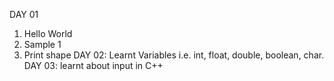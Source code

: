 DAY 01
1. Hello World
2. Sample 1
3. Print shape
DAY  02:
Learnt Variables i.e. int,  float, double, boolean, char.
DAY 03:
learnt about input in C++
